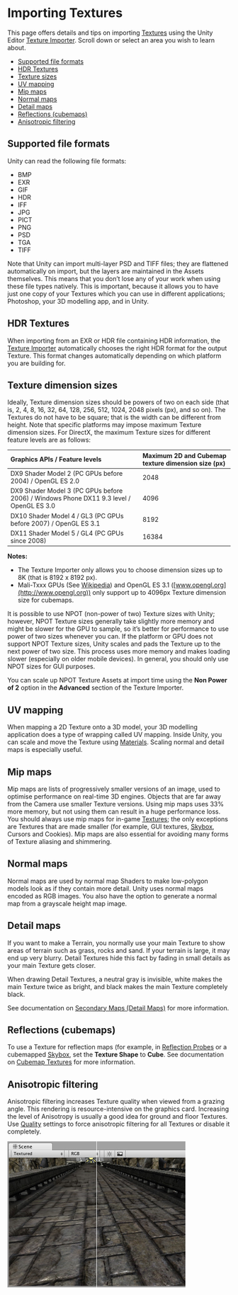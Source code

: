 # Importing Textures

This page offers details and tips on importing [Textures](Textures) using the Unity Editor [Texture Importer](class-TextureImporter). Scroll down or select an area you wish to learn about.

* [Supported file formats](#Formats)
* [HDR Textures](#HDRTextures)
* [Texture sizes](#TextureSizes)
* [UV mapping](#UVmapping)
* [Mip maps](#Mipmaps)
* [Normal maps](#Normalmaps)
* [Detail maps](#Detailmaps)
* [Reflections (cubemaps)](#Reflections)
* [Anisotropic filtering](#AnisotropicFiltering)

<a name="Formats"></a>
## Supported file formats

Unity can read the following file formats: 

* BMP
* EXR
* GIF
* HDR
* IFF
* JPG
* PICT
* PNG
* PSD 
* TGA
* TIFF 

Note that Unity can import multi-layer PSD and TIFF files; they are flattened automatically on import, but the layers are maintained in the Assets themselves. This means that you don’t lose any of your work when using these file types natively. This is important, because it allows you to have just one copy of your Textures which you can use in different applications; Photoshop, your 3D modelling app, and in Unity.

<a name="HDRTextures"></a>
## HDR Textures

When importing from an EXR or HDR file containing HDR information, the [Texture Importer](class-TextureImporter) automatically chooses the right HDR format for the output Texture. This format changes automatically depending on which platform you are building for.

<a name="TextureSizes"></a>
## Texture dimension sizes

Ideally, Texture dimension sizes should be powers of two on each side (that is, 2, 4, 8, 16, 32, 64, 128, 256, 512, 1024, 2048 pixels (px), and so on). The Textures do not have to be square; that is the width can be different from height. 
Note that specific platforms may impose maximum Texture dimension sizes. For DirectX, the maximum Texture sizes for different feature levels are as follows:

| Graphics APIs / Feature levels| Maximum 2D and Cubemap texture dimension size (px) |
|:---|:---|
| DX9 Shader Model 2 (PC GPUs before 2004) / OpenGL ES 2.0| 2048 |
| DX9 Shader Model 3 (PC GPUs before 2006) / Windows Phone DX11 9.3 level / OpenGL ES 3.0| 4096 |
| DX10 Shader Model 4 / GL3 (PC GPUs before 2007) / OpenGL ES 3.1| 8192 |
| DX11 Shader Model 5 / GL4 (PC GPUs since 2008)| 16384 |

**Notes:**

* The Texture Importer only allows you to choose dimension sizes up to 8K (that is 8192 x 8192 px). 
* Mali-Txxx GPUs (See [Wikipedia](https://en.wikipedia.org/wiki/Mali_(GPU))) and OpenGL ES 3.1 ([www.opengl.org](http://www.opengl.org)) only support up to 4096px Texture dimension size for cubemaps.

It is possible to use NPOT (non-power of two) Texture sizes with Unity; however, NPOT Texture sizes generally take slightly more memory and might be slower for the GPU to sample, so it’s better for performance to use power of two sizes whenever you can. If the platform or GPU does not support NPOT Texture sizes, Unity scales and pads the Texture up to the next power of two size. This process uses more memory and makes loading slower (especially on older mobile devices). In general, you should only use NPOT sizes for GUI purposes.

You can scale up NPOT Texture Assets at import time using the __Non Power of 2__ option in the __Advanced__ section of the Texture Importer.

<a name="UVmapping"></a>
## UV mapping

When mapping a 2D Texture onto a 3D model, your 3D modelling application does a type of wrapping called UV mapping. Inside Unity, you can scale and move the Texture using [Materials](class-Material). Scaling normal and detail maps is especially useful.

<a name="Mipmaps"></a>
## Mip maps

Mip maps are lists of progressively smaller versions of an image, used to optimise performance on real-time 3D engines. Objects that are far away from the Camera use smaller Texture versions. Using mip maps uses 33% more memory, but not using them can result in a huge performance loss. You should always use mip maps for in-game [Textures](Textures); the only exceptions are Textures that are made smaller (for example, GUI textures, [Skybox](class-Skybox), Cursors and Cookies). Mip maps are also essential for avoiding many forms of Texture aliasing and shimmering.

<a name="Normalmaps"></a>
## Normal maps

Normal maps are used by normal map Shaders to make low-polygon models look as if they contain more detail. Unity uses normal maps encoded as RGB images. You also have the option to generate a normal map from a grayscale height map image.

<a name="Detailmaps"></a>
## Detail maps

If you want to make a Terrain, you normally use your main Texture to show areas of terrain such as grass, rocks and sand. If your terrain is large, it may end up very blurry. Detail Textures hide this fact by fading in small details as your main Texture gets closer.

When drawing Detail Textures, a neutral gray is invisible, white makes the main Texture twice as bright, and black makes the main Texture completely black.

See documentation on [Secondary Maps (Detail Maps)](StandardShaderMaterialParameterDetail) for more information.

<a name="Reflections"></a>
## Reflections (cubemaps)

To use a Texture for reflection maps (for example, in [Reflection Probes](class-ReflectionProbe) or a cubemapped [Skybox](class-Skybox), set the __Texture Shape__ to __Cube__. See documentation on [Cubemap Textures](class-Cubemap) for more information.

<a name="AnisotropicFiltering"></a>
## Anisotropic filtering

Anisotropic filtering increases Texture quality when viewed from a grazing angle. This rendering is resource-intensive on the graphics card. Increasing the level of Anisotropy is usually a good idea for ground and floor Textures. Use [Quality](class-QualitySettings) settings to force anisotropic filtering for all Textures or disable it completely.

![Anisotropy used on the ground Texture {No anisotropy (left) | Maximum anisotropy (right)}  ](../uploads/Main/ImportingTextures-AnisoFiltering.jpg)

